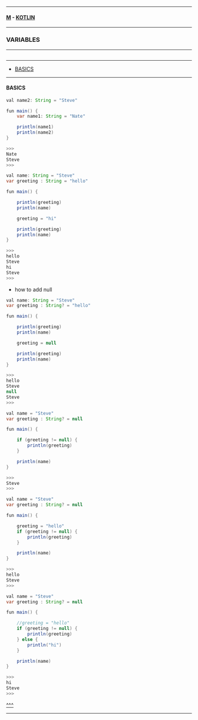 
---

#### [M](https://github.com/ttltrk/TTT/blob/master/menu.md) - [KOTLIN](https://github.com/ttltrk/TTT/tree/master/KOT/KOTLIN.md)

---

### VARIABLES

---

```

```

---

* [BASICS](#BASICS)

---

#### BASICS

```java
val name2: String = "Steve"

fun main() {
    var name1: String = "Nate"

    println(name1)
    println(name2)
}

>>>
Nate
Steve
>>>
```

```java
val name: String = "Steve"
var greeting : String = "hello"

fun main() {

    println(greeting)
    println(name)

    greeting = "hi"

    println(greeting)
    println(name)
}

>>>
hello
Steve
hi
Steve
>>>
```

- how to add null

```java
val name: String = "Steve"
var greeting : String? = "hello"

fun main() {

    println(greeting)
    println(name)

    greeting = null

    println(greeting)
    println(name)
}

>>>
hello
Steve
null
Steve
>>>
```

```java
val name = "Steve"
var greeting : String? = null

fun main() {

    if (greeting != null) {
        println(greeting)
    }

    println(name)
}

>>>
Steve
>>>
```

```java
val name = "Steve"
var greeting : String? = null

fun main() {

    greeting = "hello"
    if (greeting != null) {
        println(greeting)
    }

    println(name)
}

>>>
hello
Steve
>>>
```

```java
val name = "Steve"
var greeting : String? = null

fun main() {

    //greeting = "hello"
    if (greeting != null) {
        println(greeting)
    } else {
        println("hi")
    }

    println(name)
}

>>>
hi
Steve
>>>
```

[^^^](#VARIABLES)

---
